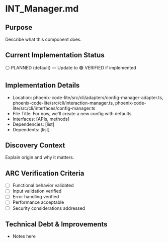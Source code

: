 # INT_Manager.md

## Purpose
Describe what this component does.

## Current Implementation Status
⚪ PLANNED (default) — Update to 🟢 VERIFIED if implemented

## Implementation Details
- Location: phoenix-code-lite/src/cli/adapters/config-manager-adapter.ts, phoenix-code-lite/src/cli/interaction-manager.ts, phoenix-code-lite/src/cli/interfaces/config-manager.ts
- File Title: For now, we'll create a new config with defaults
- Interfaces: [APIs, methods]
- Dependencies: [list]
- Dependents: [list]

## Discovery Context
Explain origin and why it matters.

## ARC Verification Criteria
- [ ] Functional behavior validated
- [ ] Input validation verified
- [ ] Error handling verified
- [ ] Performance acceptable
- [ ] Security considerations addressed

## Technical Debt & Improvements
- Notes here
